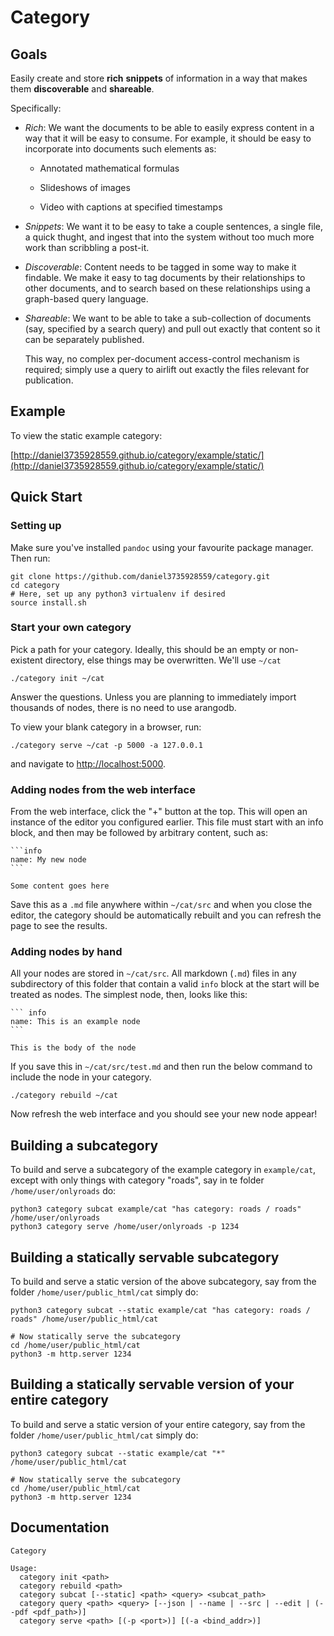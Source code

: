 # Category

## Goals

Easily create and store **rich** **snippets** of information in a way that makes
them **discoverable** and **shareable**.

Specifically: 

* *Rich*: We want the documents to be able to easily express content
  in a way that it will be easy to consume. For example, it should be
  easy to incorporate into documents such elements as: 
  
  * Annotated mathematical formulas
  
  * Slideshows of images
  
  * Video with captions at specified timestamps

* *Snippets*: We want it to be easy to take a couple sentences, a
  single file, a quick thught, and ingest that into the system without
  too much more work than scribbling a post-it.

* *Discoverable*: Content needs to be tagged in some way to make it
  findable. We make it easy to tag documents by their relationships to
  other documents, and to search based on these relationships using a
  graph-based query language.

* *Shareable*: We want to be able to take a sub-collection of
  documents (say, specified by a search query) and pull out exactly
  that content so it can be separately published.
  
  This way, no complex per-document access-control mechanism is
  required; simply use a query to airlift out exactly the files
  relevant for publication.

## Example

To view the static example category: 

[http://daniel3735928559.github.io/category/example/static/](http://daniel3735928559.github.io/category/example/static/)

## Quick Start

### Setting up

Make sure you've installed `pandoc` using your favourite package manager. Then run:

```
git clone https://github.com/daniel3735928559/category.git
cd category
# Here, set up any python3 virtualenv if desired
source install.sh
```

### Start your own category

Pick a path for your category. Ideally, this should be an empty or
non-existent directory, else things may be overwritten. We'll use
`~/cat`

```
./category init ~/cat
```

Answer the questions. Unless you are planning to immediately import
thousands of nodes, there is no need to use arangodb. 

To view your blank category in a browser, run: 

```
./category serve ~/cat -p 5000 -a 127.0.0.1
```

and navigate to [http://localhost:5000](http://localhost:5000).

### Adding nodes from the web interface

From the web interface, click the "+" button at the top. This will
open an instance of the editor you configured earlier. This file must
start with an info block, and then may be followed by arbitrary
content, such as:

~~~
```info
name: My new node
```

Some content goes here
~~~

Save this as a `.md` file anywhere within `~/cat/src` and when you
close the editor, the category should be automatically rebuilt and you
can refresh the page to see the results.

### Adding nodes by hand

All your nodes are stored in `~/cat/src`. All markdown (`.md`) files
in any subdirectory of this folder that contain a valid `info` block
at the start will be treated as nodes. The simplest node, then, looks
like this:

~~~
``` info
name: This is an example node
```

This is the body of the node
~~~

If you save this in `~/cat/src/test.md` and then run the below command
to include the node in your category.

```
./category rebuild ~/cat
```

Now refresh the web interface and you should see your new node appear!

## Building a subcategory

To build and serve a subcategory of the example category in
`example/cat`, except with only things with category "roads", say in
te folder `/home/user/onlyroads` do:

```
python3 category subcat example/cat "has category: roads / roads" /home/user/onlyroads
python3 category serve /home/user/onlyroads -p 1234
```

## Building a statically servable subcategory

To build and serve a static version of the above subcategory, say from
the folder `/home/user/public_html/cat` simply do:

```
python3 category subcat --static example/cat "has category: roads / roads" /home/user/public_html/cat

# Now statically serve the subcategory
cd /home/user/public_html/cat
python3 -m http.server 1234
```

## Building a statically servable version of your entire category

To build and serve a static version of your entire category, say from
the folder `/home/user/public_html/cat` simply do:

```
python3 category subcat --static example/cat "*" /home/user/public_html/cat

# Now statically serve the subcategory
cd /home/user/public_html/cat
python3 -m http.server 1234
```

## Documentation

```
Category

Usage: 
  category init <path>
  category rebuild <path>
  category subcat [--static] <path> <query> <subcat_path>
  category query <path> <query> [--json | --name | --src | --edit | (--pdf <pdf_path>)]
  category serve <path> [(-p <port>)] [(-a <bind_addr>)]
```
